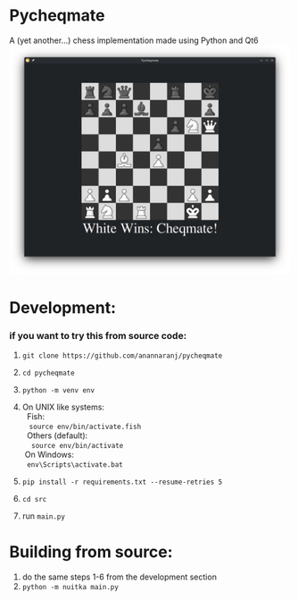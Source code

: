 # Pycheqmate

A (yet another...) chess implementation made using Python and Qt6 
![A screenshot](./Screenshot.png)

# Development:
### if you want to try this from source code:
1. `git clone https://github.com/anannaranj/pycheqmate`
1. `cd pycheqmate`
1. `python -m venv env`

1. On UNIX like systems:  
&nbsp;&nbsp;Fish:  
&nbsp;&nbsp;&nbsp;`source env/bin/activate.fish`  
&nbsp;&nbsp;Others (default):  
&nbsp;&nbsp;&nbsp; `source env/bin/activate`  
&nbsp;On Windows:  
&nbsp;&nbsp;`env\Scripts\activate.bat`
1. `pip install -r requirements.txt --resume-retries 5`
1. `cd src`
1. run `main.py`

# Building from source:
1. do the same steps 1-6 from the development section
1. `python -m nuitka main.py`

